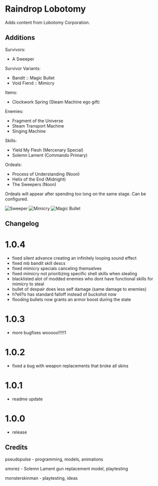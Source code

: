 # Raindrop Lobotomy

Adds content from Lobotomy Corporation.

## Additions

Survivors:
- A Sweeper

Survivor Variants:
- Bandit :: Magic Bullet
- Void Fiend :: Mimicry

Items:
- Clockwork Spring (Steam Machine ego gift)

Enemies:
- Fragment of the Universe
- Steam Transport Machine
- Singing Machine

Skills:
- Yield My Flesh (Mercenary Special)
- Solemn Lament (Commando Primary)

Ordeals:
- Process of Understanding (Noon)
- Helix of the End (Midnight)
- The Sweepers (Noon)

Ordeals will appear after spending too long on the same stage. Can be configured.

![Sweeper](https://i.postimg.cc/7Lkn99s5/12-02-12-screenshot.png)
![Mimicry](https://i.postimg.cc/fWr7pDqn/12-02-05-screenshot.png)
![Magic Bullet](https://i.postimg.cc/hv69d1QP/12-02-10-screenshot.png)

## Changelog
# 1.0.4
- fixed silent advance creating an infinitely looping sound effect
- fixed mb bandit skill descs
- fixed mimicry specials canceling themselves
- fixed mimicry not prioritizing specific shell skills when stealing
- blacklisted alot of modded enemies who dont have functional skills for mimicry to steal
- bullet of despair does less self damage (same damage to enemies)
- h?ell?o has standard falloff instead of buckshot now
- flooding bullets now grants an armor boost during the state
# 1.0.3
- more bugfixes wooooo!!!!!1
# 1.0.2
- fixed a bug with weapon replacements that broke all skins
# 1.0.1
- readme update
# 1.0.0
- release

## Credits
pseudopulse - programming, models, animations

smxrez - Solemn Lament gun replacement model, playtesting

monsterskinman - playtesting, ideas